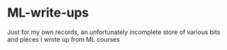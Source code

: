 # ML-write-ups
Just for my own records, an unfortunately incomplete store of various bits and pieces I wrote up from ML courses
